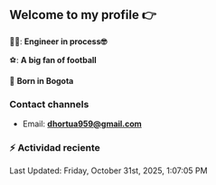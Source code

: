 ## Welcome to my profile 👉

👨‍💻: **Engineer in process🤓**

⚽: **A big fan of football**

📍 **Born in Bogota**

### Contact channels

- Email: **dhortua959@gmail.com**


### :zap: Actividad reciente
<!--RECENT_ACTIVITY:start-->
<!--RECENT_ACTIVITY:end-->
<!--RECENT_ACTIVITY:last_update-->
Last Updated: Friday, October 31st, 2025, 1:07:05 PM
<!--RECENT_ACTIVITY:last_update_end-->
